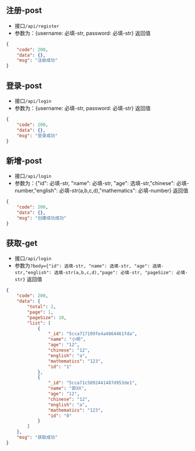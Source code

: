 ## 注册-post
- 接口`/api/register`
- 参数为：{username: 必填-str, password: 必填-str}
返回值
```json
{
    "code": 200,
    "data": {},
    "msg": "注册成功"
}
```

## 登录-post
- 接口`/api/login`
- 参数为：{username: 必填-str, password: 必填-str}
返回值
```json
{
    "code": 200,
    "data": {},
    "msg": "登录成功"
}
```

## 新增-post
- 接口`/api/login`
- 参数为：{"id": 必填-str, "name": 必填-str, "age": 选填-str,"chinese": 必填-number,"english": 必填-str(a,b,c,d),"mathematics": 必填-number}
返回值
```json
{
    "code": 200,
    "data": {},
    "msg": "创建成功成功"
}
```
## 获取-get
- 接口`/api/login`
- 参数为`?body={"id": 选填-str, "name": 选填-str, "age": 选填-str,"english": 选填-str(a,b,c,d),"page": 必填-str, "pageSize": 必填-str}`
返回值
```json
{
    "code": 200,
    "data": {
        "total": 2,
        "page": 1,
        "pageSize": 10,
        "list": [
            {
                "_id": "5cca717199fe4a4864461fda",
                "name": "小明",
                "age": "12",
                "chinese": "12",
                "english": "a",
                "mathematics": "123",
                "id": "1"
            },
            {
                "_id": "5cca71c5092441487d953de1",
                "name": "郭XX",
                "age": "12",
                "chinese": "12",
                "english": "a",
                "mathematics": "123",
                "id": "0"
            }
        ]
    },
    "msg": "获取成功"
}
```
